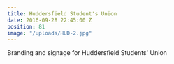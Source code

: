 ```yaml
---
title: Huddersfield Student's Union
date: 2016-09-28 22:45:00 Z
position: 81
image: "/uploads/HUD-2.jpg"
---
```


Branding and signage for Huddersfield Students' Union